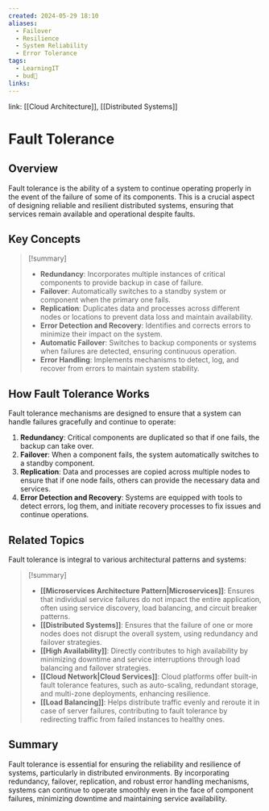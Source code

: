 ```yaml
---
created: 2024-05-29 18:10
aliases:
  - Failover
  - Resilience
  - System Reliability
  - Error Tolerance
tags:
  - LearningIT
  - bud🌿
links:
---
```


link: [[Cloud Architecture]], [[Distributed Systems]]

# Fault Tolerance

## Overview

Fault tolerance is the ability of a system to continue operating properly in the event of the failure of some of its components. This is a crucial aspect of designing reliable and resilient distributed systems, ensuring that services remain available and operational despite faults.

## Key Concepts

> [!summary]
> 
> - **Redundancy**: Incorporates multiple instances of critical components to provide backup in case of failure.
> - **Failover**: Automatically switches to a standby system or component when the primary one fails.
> - **Replication**: Duplicates data and processes across different nodes or locations to prevent data loss and maintain availability.
> - **Error Detection and Recovery**: Identifies and corrects errors to minimize their impact on the system.
> - **Automatic Failover**: Switches to backup components or systems when failures are detected, ensuring continuous operation.
> - **Error Handling**: Implements mechanisms to detect, log, and recover from errors to maintain system stability.

## How Fault Tolerance Works

Fault tolerance mechanisms are designed to ensure that a system can handle failures gracefully and continue to operate:

1. **Redundancy**: Critical components are duplicated so that if one fails, the backup can take over.
2. **Failover**: When a component fails, the system automatically switches to a standby component.
3. **Replication**: Data and processes are copied across multiple nodes to ensure that if one node fails, others can provide the necessary data and services.
4. **Error Detection and Recovery**: Systems are equipped with tools to detect errors, log them, and initiate recovery processes to fix issues and continue operations.

## Related Topics

Fault tolerance is integral to various architectural patterns and systems:

> [!summary]
> 
> - **[[Microservices Architecture Pattern|Microservices]]**: Ensures that individual service failures do not impact the entire application, often using service discovery, load balancing, and circuit breaker patterns.
> - **[[Distributed Systems]]**: Ensures that the failure of one or more nodes does not disrupt the overall system, using redundancy and failover strategies.
> - **[[High Availability]]**: Directly contributes to high availability by minimizing downtime and service interruptions through load balancing and failover strategies.
> - **[[Cloud Network|Cloud Services]]**: Cloud platforms offer built-in fault tolerance features, such as auto-scaling, redundant storage, and multi-zone deployments, enhancing resilience.
> - **[[Load Balancing]]**: Helps distribute traffic evenly and reroute it in case of server failures, contributing to fault tolerance by redirecting traffic from failed instances to healthy ones.

## Summary

Fault tolerance is essential for ensuring the reliability and resilience of systems, particularly in distributed environments. By incorporating redundancy, failover, replication, and robust error handling mechanisms, systems can continue to operate smoothly even in the face of component failures, minimizing downtime and maintaining service availability.

